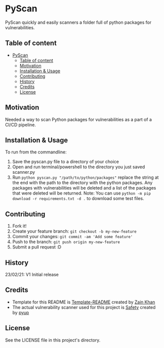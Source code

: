 # PyScan
PyScan quickly and easily scanners a folder full of python packages for vulnerabilities.

## Table of content

- [PyScan](#pyscan)
  - [Table of content](#table-of-content)
  - [Motivation](#motivation)
  - [Installation \& Usage](#installation--usage)
  - [Contributing](#contributing)
  - [History](#history)
  - [Credits](#credits)
  - [License](#license)

## Motivation
Needed a way to scan Python packages for vulnerabilities as a part of a CI/CD pipeline.

## Installation & Usage
To run from the commandline:
1. Save the pyscan.py file to a directory of your choice
2. Open and run terminal/powershell to the directory you just saved scanner.py
3. Run `python pyscan.py "/path/to/python/packages"` replace the string at the end with the path to the directory with the python packages. Any packages with vulnerabilities will be deleted and a list of the packages that were deleted will be returned.
Note: You can use `python -m pip download -r requirements.txt -d .` to download some test files.

## Contributing
1. Fork it!
2. Create your feature branch: `git checkout -b my-new-feature`
3. Commit your changes: `git commit -am 'Add some feature'`
4. Push to the branch: `git push origin my-new-feature`
5. Submit a pull request :D

## History
23/02/21: V1 Initial release

## Credits
- Template for this README is <a href="https://github.com/gitzain/template-README">Template-README</a> created by <a href="https://iamzain.com">Zain Khan</a>
- The actual vulnerability scanner used for this project is <a href="https://github.com/pyupio/safety">Safety</a> created by <a href="https://pyup.io/">pyup</a>

## License
See the LICENSE file in this project's directory.
